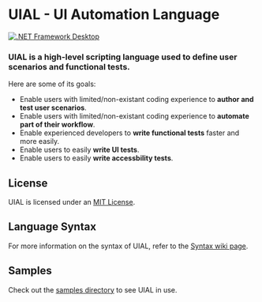 # UIAL - UI Automation Language

[![.NET Framework Desktop](https://github.com/Remi05/uial/actions/workflows/main-pipeline/badge.svg)](https://github.com/Remi05/uial/actions/workflows/main-pipeline.yml)

### UIAL is a high-level scripting language used to define user scenarios and functional tests.

Here are some of its goals:
- Enable users with limited/non-existant coding experience to **author and test user scenarios**.
- Enable users with limited/non-existant coding experience to **automate part of their workflow**.
- Enable experienced developers to **write functional tests** faster and more easily.
- Enable users to easily **write UI tests**.
- Enable users to easily **write accessbility tests**.

## License

UIAL is licensed under an [MIT License](LICENSE.md).

## Language Syntax

For more information on the syntax of UIAL, refer to the [Syntax wiki page](https://github.com/Remi05/uial/wiki/Syntax).

## Samples 

Check out the [samples directory](https://github.com/Remi05/uial/tree/master/samples) to see UIAL in use.
